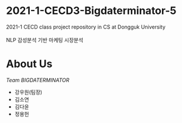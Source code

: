 # 2021-1-CECD3-Bigdaterminator-5
2021-1 CECD class project repository in CS at Dongguk University <br/><br/>
NLP 감성분석 기반 마케팅 시장분석

# About Us
*Team BIGDATERMINATOR*
* 강우원(팀장)
* 김소연
* 김다윤
* 정용헌
